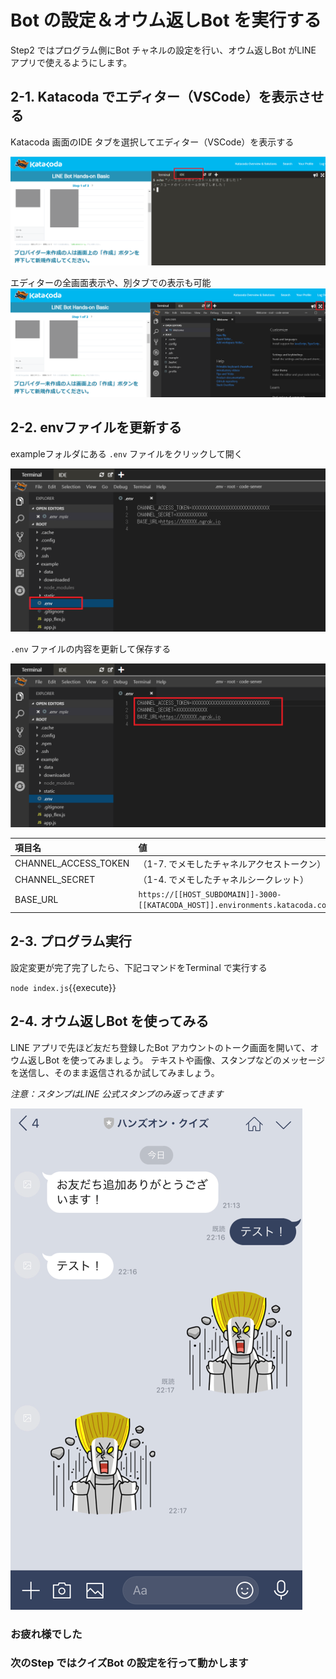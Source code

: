 # Bot の設定＆オウム返しBot を実行する

Step2 ではプログラム側にBot チャネルの設定を行い、オウム返しBot がLINE アプリで使えるようにします。


## 2-1. Katacoda でエディター（VSCode）を表示させる

Katacoda 画面のIDE タブを選択してエディター（VSCode）を表示する

![エディター（VSCode）を表示させる](https://raw.githubusercontent.com/sumihiro3/katacoda-scenarios/master/LineBotBasicCourse/LineBotBasicScenario/images/KatacodaIDETab.png)

エディターの全画面表示や、別タブでの表示も可能
![エディター（VSCode）を表示させる](https://raw.githubusercontent.com/sumihiro3/katacoda-scenarios/master/LineBotBasicCourse/LineBotBasicScenario/images/KatacodaIDETabOpened.png)


## 2-2. envファイルを更新する

exampleフォルダにある `.env` ファイルをクリックして開く

![envファイル](https://raw.githubusercontent.com/sumihiro3/katacoda-scenarios/master/LineBotBasicCourse/LineBotBasicScenario/images/OpenDotEnv.png)

`.env` ファイルの内容を更新して保存する

![envファイル](https://raw.githubusercontent.com/sumihiro3/katacoda-scenarios/master/LineBotBasicCourse/LineBotBasicScenario/images/ModifyDotEnv.png)

|  項目名  |  値  |
| :-- | :-- |
|  CHANNEL_ACCESS_TOKEN  |  （1-7. でメモしたチャネルアクセストークン）  |
|  CHANNEL_SECRET  |  （1-4. でメモしたチャネルシークレット）  |
|  BASE_URL  |  `https://[[HOST_SUBDOMAIN]]-3000-[[KATACODA_HOST]].environments.katacoda.com`{{copy}}  |


## 2-3. プログラム実行
設定変更が完了完了したら、下記コマンドをTerminal で実行する

`node index.js`{{execute}}


## 2-4. オウム返しBot を使ってみる
LINE アプリで先ほど友だち登録したBot アカウントのトーク画面を開いて、オウム返しBot を使ってみましょう。
テキストや画像、スタンプなどのメッセージを送信し、そのまま返信されるか試してみましょう。

*注意：スタンプはLINE 公式スタンプのみ返ってきます*

![オウム返しBot](https://raw.githubusercontent.com/sumihiro3/katacoda-scenarios/master/LineBotBasicCourse/LineBotBasicScenario/images/ParrotSpeakBot.png)


### お疲れ様でした
### 次のStep ではクイズBot の設定を行って動かします
